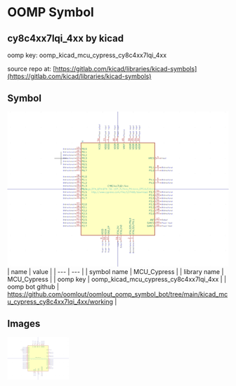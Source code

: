 # OOMP Symbol  
## cy8c4xx7lqi_4xx  by kicad  
  
oomp key: oomp_kicad_mcu_cypress_cy8c4xx7lqi_4xx  
  
source repo at: [https://gitlab.com/kicad/libraries/kicad-symbols](https://gitlab.com/kicad/libraries/kicad-symbols)  
## Symbol  
  
[![working.png](working_600.png)](working.png)  
| name | value | 
| --- | --- | 
| symbol name | MCU_Cypress | 
| library name | MCU_Cypress | 
| oomp key | oomp_kicad_mcu_cypress_cy8c4xx7lqi_4xx | 
| oomp bot github | https://github.com/oomlout/oomlout_oomp_symbol_bot/tree/main/kicad_mcu_cypress_cy8c4xx7lqi_4xx/working | 
## Images  
  
[![working.png](working_140.png)](working.png)  

